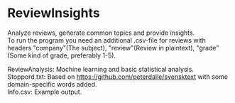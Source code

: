 # ReviewInsights
Analyze reviews, generate common topics and provide insights.  
To run the program you need an additional .csv-file for reviews with headers "company"(The subject), "review"(Review in plaintext), "grade"(Some kind of grade, preferably 1-5).  
  
ReviewAnalysis: Machine learning and basic statistical analysis.  
Stoppord.txt: Based on https://github.com/peterdalle/svensktext with some domain-specific words added.  
Info.csv: Example output.
